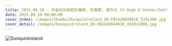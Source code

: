 ```yaml
---
title: 2025.09.18 - 邓金码头的蛇形楼梯, 凯里郡, 爱尔兰 (© Hugh O'Connor/Getty Images)
date: 2025.09.18 00:00:00
cover_index: /images/thumbs/DunquinIreland_ZH-CN1418844818_533x300.jpg
cover_detail: /images/DunquinIreland_ZH-CN1418844818_1920x1080.jpg
---
```


![DunquinIreland](/images/DunquinIreland_ZH-CN1418844818_1920x1080.jpg)
